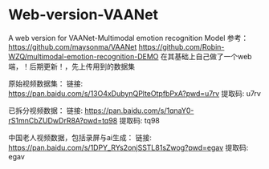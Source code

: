# Web-version-VAANet
A web version for VAANet-Multimodal emotion recognition Model
参考：
https://github.com/maysonma/VAANet
https://github.com/Robin-WZQ/multimodal-emotion-recognition-DEMO
在其基础上自己做了一个web端，！后期更新！，先上传用到的数据集

原始视频数据集：
链接: https://pan.baidu.com/s/13O4xDubynQPlteOtpfbPxA?pwd=u7rv 提取码: u7rv 

已拆分视频数据：
链接: https://pan.baidu.com/s/1qnaY0-rS1mnCbZUDwDrR8A?pwd=tq98 提取码: tq98 

中国老人视频数据，包括录屏与ai生成：
链接: https://pan.baidu.com/s/1DPY_RYs2onjSSTL81sZwog?pwd=egav 提取码: egav 
